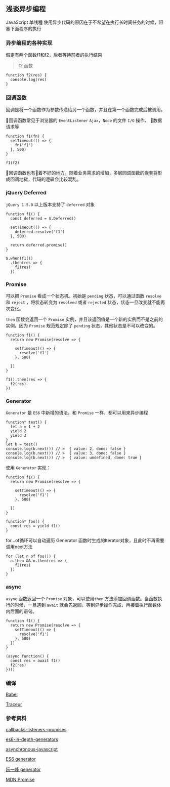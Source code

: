 
## 浅谈异步编程
JavaScript 单线程
使用异步代码的原因在于不希望在执行长时间任务的时候，阻塞下面程序的执行


### 异步编程的各种实现
假定有两个函数f1和f2，后者等待前者的执行结果

> f2 函数

```
function f2(res) {
  console.log(res)
}
```
### 回调函数

回调是将一个函数作为参数传递给另一个函数，并且在第一个函数完成后被调用。

回调函数常见于浏览器的 `EventListener` `Ajax`，`Node` 的文件 `I/O` 操作、 数据请求等

```
function f1(fn) {
  setTimeout(() => {
    fn('f1')
  }, 500)
}

f1(f2)
```

回调函数也有着不好的地方，随着业务需求的增加，多层回调函数的嵌套将形成回调地狱，代码的逻辑会比较混乱。

### jQuery Deferred

`jQuery 1.5.0` 以上版本支持了 `deferred` 对象

```
function f1() {
  const deferred = $.Deferred()

  setTimeout(() => {
    deferred.resolve('f1')
  }, 500)

  return deferred.promise()
}

$.when(f1())
  .then(res => {
    f2(res)
  })
```

### Promise

可以把 `Promise` 看成一个状态机。初始是 `pending` 状态，可以通过函数 `resolve` 和 `reject` ，将状态转变为 `resolved` 或者 `rejected` 状态，状态一旦改变就不能再次变化。

`then` 函数会返回一个 `Promise` 实例，并且该返回值是一个新的实例而不是之前的实例。因为 `Promise` 规范规定除了 `pending` 状态，其他状态是不可以改变的。

```
function f1() {
  return new Promise(resolve => {

    setTimeout(() => {
      resolve('f1')
    }, 500)

  })
}

f1().then(res => {
  f2(res)
})
```

### Generator

`Generator` 是 `ES6` 中新增的语法，和 `Promise` 一样，都可以用来异步编程

```
function* test() {
  let a = 1 + 2
  yield 2
  yield 3
}
let b = test()
console.log(b.next()) // >  { value: 2, done: false }
console.log(b.next()) // >  { value: 3, done: false }
console.log(b.next()) // >  { value: undefined, done: true }
```

使用 `Generator` 实现：
```
function f1() {
  return new Promise(resolve => {

    setTimeout(() => {
      resolve('f1')
    }, 500)

  })
}

function* foo() {
  const res = yield f1()
}
```

for...of循环可以自动遍历 Generator 函数时生成的Iterator对象，且此时不再需要调用next方法
```
for (let n of foo()) {
  n.then && n.then(res => {
    f2(res)
  })
}
```

### async

`async` 函数返回一个 `Promise` 对象，可以使用`then` 方法添加回调函数。当函数执行的时候，一旦遇到 `await` 就会先返回，等到异步操作完成，再接着执行函数体内后面的语句。

```
function f1() {
  return new Promise(resolve => {
    setTimeout(() => {
      resolve('f1')
    }, 500)
  })
}

(async function() {
  const res = await f1()
  f2(res)
})()
```

### 编译

[Babel](http://babeljs.io/en/repl)

[Traceur](http://google.github.io/traceur-compiler/demo/repl.html#)

### 参考资料

[callbacks-listeners-promises](http://sporto.github.io/blog/2012/12/09/callbacks-listeners-promises/)

[es6-in-depth-generators](https://hacks.mozilla.org/2015/05/es6-in-depth-generators/)

[asynchronous-javascript](https://blog.risingstack.com/asynchronous-javascript/)

[ES6 generator](http://es6.ruanyifeng.com/#docs/generator)

[阮一峰 generator](http://www.ruanyifeng.com/blog/2015/04/generator.html)

[MDN Promise](https://developer.mozilla.org/zh-CN/docs/Web/JavaScript/Reference/Global_Objects/Promise)
